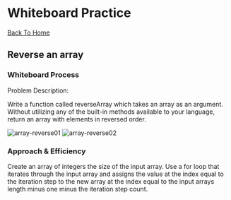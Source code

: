 # Whiteboard Practice

[Back To Home](../../../../../../README.md)

## Reverse an array

### Whiteboard Process
Problem Description:

Write a function called reverseArray which takes an array as an argument. Without utilizing any of the built-in methods available to your language, return an array with elements in reversed order.

![array-reverse01](/array-reverse01.png)
![array-reverse02](/array-reverse02.png)

### Approach & Efficiency

Create an array of integers the size of the input array. Use a for loop that iterates through the input array and assigns the value at the index equal to the iteration step to the new array at the index equal to the input arrays length minus one minus the iteration step count.
